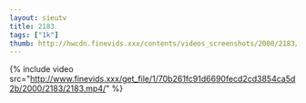 ```yaml
--- 
layout: sieutv
title: 2183
tags: ["1k"]
thumb: http://hwcdn.finevids.xxx/contents/videos_screenshots/2000/2183/preview.mp4.jpg
---
```

{% include video src="http://www.finevids.xxx/get_file/1/70b261fc91d6690fecd2cd3854ca5d2b/2000/2183/2183.mp4/" %} 

